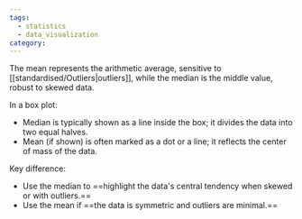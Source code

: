```yaml
---
tags:
  - statistics
  - data_visualization
category:
---
```

The mean represents the arithmetic average, sensitive to [[standardised/Outliers|outliers]], while the median is the middle value, robust to skewed data.  

In a box plot:  
  - Median is typically shown as a line inside the box; it divides the data into two equal halves.  
  - Mean (if shown) is often marked as a dot or a line; it reflects the center of mass of the data.  
  
Key difference: 
- Use the median to ==highlight the data's central tendency when skewed or with outliers.== 
- Use the mean if ==the data is symmetric and outliers are minimal.==